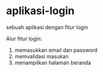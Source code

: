 # aplikasi-login
sebuah aplikasi dengan fitur login

Alur fitur login:
1. memasukkan email dan password
2. memvalidasi masukan
3. menampilkan halaman beranda
